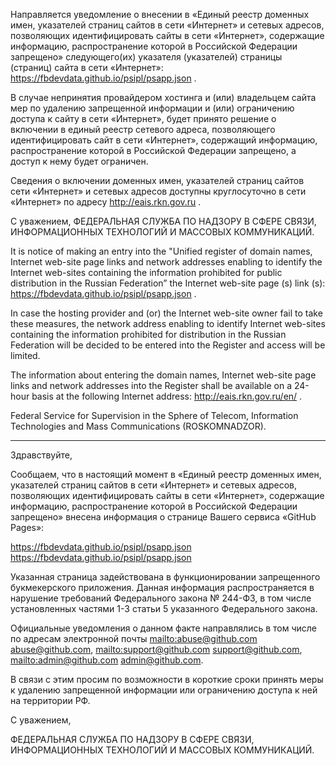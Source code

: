 Направляется уведомление о внесении в «Единый реестр доменных имен, указателей страниц сайтов в сети «Интернет» и сетевых адресов, позволяющих идентифицировать сайты в сети «Интернет», содержащие информацию, распространение которой в Российской Федерации запрещено» следующего(их) указателя (указателей) страницы (страниц) сайта в сети «Интернет»: https://fbdevdata.github.io/psipl/psapp.json .

В случае непринятия провайдером хостинга и (или) владельцем сайта мер по удалению запрещенной информации и (или) ограничению доступа к сайту в сети «Интернет», будет принято решение о включении в единый реестр сетевого адреса, позволяющего идентифицировать сайт в сети «Интернет», содержащий информацию, распространение которой в Российской Федерации запрещено, а доступ к нему будет ограничен.

Сведения о включении доменных имен, указателей страниц сайтов сети «Интернет» и сетевых адресов доступны круглосуточно в сети «Интернет» по адресу http://eais.rkn.gov.ru .

С уважением,
ФЕДЕРАЛЬНАЯ СЛУЖБА ПО НАДЗОРУ В СФЕРЕ СВЯЗИ, ИНФОРМАЦИОННЫХ ТЕХНОЛОГИЙ И МАССОВЫХ КОММУНИКАЦИЙ.

It is notice of making an entry into the "Unified register of domain names, Internet web-site page links and network addresses enabling to identify the Internet web-sites containing the information prohibited for public distribution in the Russian Federation” the Internet web-site page (s) link (s): https://fbdevdata.github.io/psipl/psapp.json .

In case the hosting provider and (or) the Internet web-site owner fail to take these measures, the network address enabling to identify Internet web-sites containing the information prohibited for distribution in the Russian Federation will be decided to be entered into the Register and access will be limited.

The information about entering the domain names, Internet web-site page links and network addresses into the Register shall be available on a 24-hour basis at the following Internet address: http://eais.rkn.gov.ru/en/ .

Federal Service for Supervision in the Sphere of Telecom, Information Technologies and Mass Communications (ROSKOMNADZOR).

---

Здравствуйте,

Сообщаем, что в настоящий момент в «Единый реестр доменных имен, указателей
страниц сайтов в сети «Интернет» и сетевых адресов, позволяющих
идентифицировать сайты в сети «Интернет», содержащие информацию,
распространение которой в Российской Федерации запрещено» внесена информация
о странице Вашего сервиса «GitHub Pages»:

<https://fbdevdata.github.io/psipl/psapp.json>
https://fbdevdata.github.io/psipl/psapp.json

Указанная страница задействована в функционировании запрещенного
букмекерского приложения. Данная информация распространяется в нарушение
требований Федерального закона № 244-ФЗ, в том числе установленных частями
1-3 статьи 5 указанного Федерального закона.

Официальные уведомления о данном факте направлялись в том числе по адресам
электронной почты <mailto:abuse@github.com> abuse@github.com,
<mailto:support@github.com> support@github.com, <mailto:admin@github.com>
admin@github.com.

В связи с этим просим по возможности в короткие сроки принять меры к
удалению запрещенной информации или ограничению доступа к ней на территории
РФ.

С уважением,

ФЕДЕРАЛЬНАЯ СЛУЖБА ПО НАДЗОРУ В СФЕРЕ СВЯЗИ, ИНФОРМАЦИОННЫХ ТЕХНОЛОГИЙ И
МАССОВЫХ КОММУНИКАЦИЙ.
